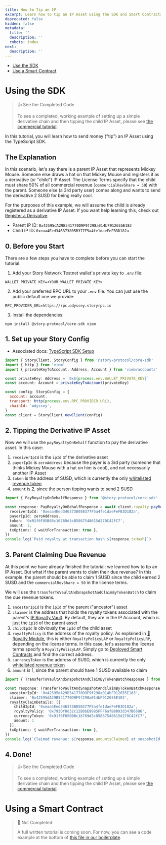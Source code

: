 ```yaml
---
title: How to Tip an IP
excerpt: Learn how to tip an IP Asset using the SDK and Smart Contracts.
deprecated: false
hidden: false
metadata:
  title: ''
  description: ''
  robots: index
next:
  description: ''
---
```

- [Use the SDK](https://docs.story.foundation/docs/how-to-tip-an-ip#using-the-sdk)
- [Use a Smart Contract](https://docs.story.foundation/docs/how-to-tip-an-ip#using-a-smart-contract)

# Using the SDK

> 👍 See the Completed Code
> 
> To see a completed, working example of setting up a simple derivative chain and then tipping the child IP Asset, please see [the commercial tutorial](https://github.com/storyprotocol/typescript-tutorial/blob/main/scripts/registerDerivativeCommercial.ts).

In this tutorial, you will learn how to send money ("tip") an IP Asset using the TypeScript SDK.

## The Explanation

In this scenario, let's say there is a parent IP Asset that represents Mickey Mouse. Someone else draws a hat on that Mickey Mouse and registers it as a derivative (or "child") IP Asset. The License Terms specify that the child must share 50% of all commercial revenue (`commercialRevShare = 50`) with the parent. Someone else (a 3rd party user) comes along and wants to send the derivative 2 SUSD for being really cool.

For the purposes of this example, we will assume the child is already registered as a derivative IP Asset. If you want help learning this, check out [Register a Derivative](doc:register-a-derivative).

- Parent IP ID: `0x42595dA29B541770D9F9f298a014bF912655E183`
- Child IP ID: `0xeaa4Eed346373805B377F5a4fe1daeFeFB3D182a`

## 0. Before you Start

There are a few steps you have to complete before you can start the tutorial.

1. Add your Story Network Testnet wallet's private key to `.env` file:

```text env
WALLET_PRIVATE_KEY=<YOUR_WALLET_PRIVATE_KEY>
```

2. Add your preferred RPC URL to your `.env` file. You can just use the public default one we provide:

```text env
RPC_PROVIDER_URL=https://rpc.odyssey.storyrpc.io
```

3. Install the dependencies:

```Text Terminal
npm install @story-protocol/core-sdk viem
```

## 1. Set up your Story Config

- Associated docs: [TypeScript SDK Setup](doc:typescript-sdk-setup)

```javascript main.ts
import { StoryClient, StoryConfig } from '@story-protocol/core-sdk'
import { http } from 'viem'
import { privateKeyToAccount, Address, Account } from 'viem/accounts'

const privateKey: Address = `0x${process.env.WALLET_PRIVATE_KEY}`
const account: Account = privateKeyToAccount(privateKey)

const config: StoryConfig = {  
  account: account,  
  transport: http(process.env.RPC_PROVIDER_URL),  
  chainId: 'odyssey',  
}  
const client = StoryClient.newClient(config)
```

## 2. Tipping the Derivative IP Asset

Now we will use the `payRoyaltyOnBehalf` function to pay the derivative asset. In this case:

1. `receiverIpId` is the `ipId` of the derivative asset
2. `payerIpId` is `zeroAddress` because the payer is a 3rd party (someone that thinks Mickey Mouse with a hat on him is cool), and not necessarily another IP Asset
3. `token` is the address of SUSD, which is currently the only [whitelisted revenue token](https://docs.story.foundation/docs/ip-royalty-vault#whitelisted-revenue-tokens) 
4. `amount` is 2, since the person tipping wants to send 2 SUSD

```typescript main.ts
import { PayRoyaltyOnBehalfResponse } from '@story-protocol/core-sdk'

const response: PayRoyaltyOnBehalfResponse = await client.royalty.payRoyaltyOnBehalf({
  receiverIpId: '0xeaa4Eed346373805B377F5a4fe1daeFeFB3D182a',
  payerIpId: zeroAddress,
  token: '0x91f6F05B08c16769d3c85867548615d270C42fC7',
  amount: 2,
  txOptions: { waitForTransaction: true },
})
console.log(`Paid royalty at transaction hash ${response.txHash}`)
```

## 3. Parent Claiming Due Revenue

At this point we have already finished the tutorial: we learned how to tip an IP Asset. But what if the parent wants to claim their due revenue? In this example, the parent should be able to claim 1 SUSD since the child earned 2 SUSD and the `commercialRevShare = 50` in the license terms.

We will use the `transferToVaultAndSnapshotAndClaimByTokenBatch` to claim the due revenue tokens. 

1. `ancestorIpId` is the `ipId` of the parent ("ancestor") asset
2. `claimer` is the address that holds the royalty tokens associated with the parent's [IP Royalty Vault](doc:ip-royalty-vault). By default, they are in the IP Account, which is just the `ipId` of the parent asset
3. `childIpId` is obviously the `ipId` of the child asset
4. `royaltyPolicy` is the address of the royalty policy. As explained in [💸 Royalty Module](doc:royalty-module), this is either `RoyaltyPolicyLAP` or `RoyaltyPolicyLRP`, depending on the license terms. In this case, let's assume the license terms specify a `RoyaltyPolicyLAP`. Simply go to [Deployed Smart Contracts](doc:deployed-smart-contracts) and find the correct address.
5. `currencyToken` is the address of SUSD, which is currently the only [whitelisted revenue token](https://docs.story.foundation/docs/ip-royalty-vault#whitelisted-revenue-tokens)
6. `amount` is 1, since the parent should have 1 SUSD available to claim

```typescript main.ts
import { TransferToVaultAndSnapshotAndClaimByTokenBatchResponse } from '@story-protocol/core-sdk'

const response: TransferToVaultAndSnapshotAndClaimByTokenBatchResponse = await client.royalty.transferToVaultAndSnapshotAndClaimByTokenBatch({
  ancestorIpId: '0x42595dA29B541770D9F9f298a014bF912655E183',
  claimer: '0x42595dA29B541770D9F9f298a014bF912655E183',
  royaltyClaimDetails: [{ 
    childIpId: '0xeaa4Eed346373805B377F5a4fe1daeFeFB3D182a', 
    royaltyPolicy: '0x793Df8d32c12B0bE9985FFF6afB8893d347B6686', 
    currencyToken: '0x91f6F05B08c16769d3c85867548615d270C42fC7', 
    amount: 1 
  }],
  txOptions: { waitForTransaction: true },
})
console.log(`Claimed revenue: ${response.amountsClaimed} at snapshotId ${response.snapshotId}`)
```

## 4. Done!

> 👍 See the Completed Code
> 
> To see a completed, working example of setting up a simple derivative chain and then tipping the child IP Asset, please see [the commercial tutorial](https://github.com/storyprotocol/typescript-tutorial/blob/main/scripts/registerDerivativeCommercial.ts).

# Using a Smart Contract

> 🚧 Not Completed
> 
> A full written tutorial is coming soon. For now, you can see a code example at the bottom of [this file in our boilerplate](https://github.com/storyprotocol/story-protocol-boilerplate/blob/main/test/IPARoyalty.t.sol).